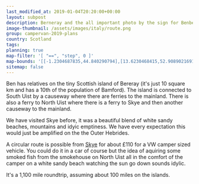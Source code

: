 ```yaml
---
last_modified_at: 2019-01-04T20:20:00+00:00
layout: subpost
description: Berneray and the all important photo by the sign for Benbecula
image-thumbnail: /assets/images/italy/route.png
group: campervan-2019-plans
country: Scotland
tags: 
planning: true
map-filter: '[ "==", "step", 0 ]'
map-bounds: '[[-1.2304687835,44.840290794],[13.6230468415,52.9089021691]]'
sitemap: false
---
```


Ben has relatives on the tiny Scottish island of Bereray (it's just 10 square km and has a 10th of the population of Bamford). The island is connected to South Uist by a causeway where there are ferries to the mainland. 
There is also a ferry to North Uist where there is a ferry to Skye and then another causeway to the mainland.

We have visited Skye before, it was a beautiful blend of white sandy beaches, mountains and idyic emptiness. We have every expectation this would just be amplified on the the Outer Hebrides.

A circular route is possible from [Skye](https://www.calmac.co.uk/hopscotch-14-harris-uists) for about £110 for a VW camper sized vehicle. You could do it in a car of course but the idea of aquiring some 
smoked fish from the smokehouse on North Uist all in the comfort of the camper on a white sandy beach watching the sun go down sounds idylic.

It's a 1,100 mile roundtrip, assuming about 100 miles on the islands.